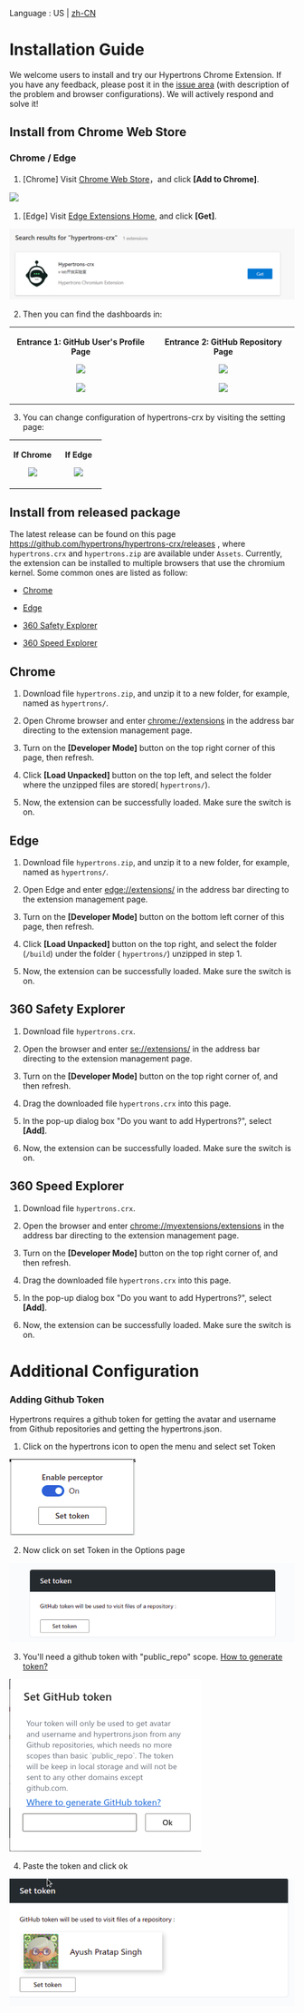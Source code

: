 Language : US | [zh-CN](./INSTALLATION.zh-CN.md)

# Installation Guide

We welcome users to install and try our Hypertrons Chrome Extension. If you have any feedback, please post it in the [issue area](https://github.com/hypertrons/hypertrons-crx/issues) (with description of the problem and browser configurations). We will actively respond and solve it!

## Install from Chrome Web Store

### Chrome / Edge

1. [Chrome] Visit [Chrome Web Store](https://chrome.google.com/webstore/detail/hypercrx/ijchfbpdgeljmhnhokmekkecpbdkgabc)，and click **[Add to Chrome]**.

<img src="https://hypertrons.oss-cn-shanghai.aliyuncs.com/images/installation-cws.png">

1. [Edge] Visit [Edge Extensions Home](https://microsoftedge.microsoft.com/addons/detail/hypercrx/lbbajaehiibofpconjgdjonmkidpcome?hl=zh-CN), and click **[Get]**.

<img src="assets/en/installation-edge-1.png">

2. Then you can find the dashboards in:

<table>
	<tr>
		<th width="50%">
			<p>Entrance 1: GitHub User's Profile Page
			<p><img src="https://hypertrons.oss-cn-shanghai.aliyuncs.com/images/readme-perceptor-entrance-1.png">
			<p><img src="https://hypertrons.oss-cn-shanghai.aliyuncs.com/images/readme_influence_location_dev.png">
		<th width="50%">
			<p>Entrance 2: GitHub Repository Page
			<p><img src="https://hypertrons.oss-cn-shanghai.aliyuncs.com/images/readme_activity%26influence_location.png">
			<p><img src="https://hypertrons.oss-cn-shanghai.aliyuncs.com/images/readme-perceptor-entrance-2.png">
</table>

3. You can change configuration of hypertrons-crx by visiting the setting page:

<table>
	<tr>
		<th width="50%">
      <p> If Chrome
      <p> <img src="https://hypertrons.oss-cn-shanghai.aliyuncs.com/images/installation-chrome-ext-setting.png">
		<th width="50%">
			<p> If Edge
      <p> <img src="https://hypertrons.oss-cn-shanghai.aliyuncs.com/images/installation-edge-ext-setting.png">
</table>

## Install from released package

The latest release can be found on this page https://github.com/hypertrons/hypertrons-crx/releases , where `hypertrons.crx` and `hypertrons.zip` are available under `Assets`. Currently, the extension can be installed to multiple browsers that use the chromium kernel. Some common ones are listed as follow:

- [Chrome](#chrome)

- [Edge](#edge)

- [360 Safety Explorer](#360-safety)

- [360 Speed Explorer](#360-speed)

## <a id="chrome">Chrome </a>

1. Download file `hypertrons.zip`, and unzip it to a new folder, for example, named as `hypertrons/`.

2. Open Chrome browser and enter [chrome://extensions](chrome://extensions) in the address bar directing to the extension management page.

3. Turn on the **[Developer Mode]** button on the top right corner of this page, then refresh.

4. Click **[Load Unpacked]** button on the top left, and select the folder where the unzipped files are stored( `hypertrons/`).

5. Now, the extension can be successfully loaded. Make sure the switch is on.

## <a id="edge">Edge</a>

1. Download file `hypertrons.zip`, and unzip it to a new folder, for example, named as `hypertrons/`.

2. Open Edge and enter [edge://extensions/](edge://extensions/) in the address bar directing to the extension management page.

3. Turn on the **[Developer Mode]** button on the bottom left corner of this page, then refresh.

4. Click **[Load Unpacked]** button on the top right, and select the folder (`/build`) under the folder ( `hypertrons/`) unzipped in step 1.

5. Now, the extension can be successfully loaded. Make sure the switch is on.

## <a id="360-safety"> 360 Safety Explorer</a>

1. Download file `hypertrons.crx`.

2. Open the browser and enter [se://extensions/](se://extensions/) in the address bar directing to the extension management page.

3. Turn on the **[Developer Mode]** button on the top right corner of, and then refresh.

4. Drag the downloaded file `hypertrons.crx` into this page.

5. In the pop-up dialog box "Do you want to add Hypertrons?", select **[Add]**.

6. Now, the extension can be successfully loaded. Make sure the switch is on.

## <a id="360-speed"> 360 Speed Explorer

1. Download file `hypertrons.crx`.

2. Open the browser and enter [chrome://myextensions/extensions](chrome://myextensions/extensions) in the address bar directing to the extension management page.

3. Turn on the **[Developer Mode]** button on the top right corner of, and then refresh.

4. Drag the downloaded file `hypertrons.crx` into this page.

5. In the pop-up dialog box "Do you want to add Hypertrons?", select **[Add]**.

6. Now, the extension can be successfully loaded. Make sure the switch is on.

# Additional Configuration

### Adding Github Token

Hypertrons requires a github token for getting the avatar and username from Github repositories and getting the hypertrons.json.

1. Click on the hypertrons icon to open the menu and select set Token

<img src="assets/en/ex.png">

2. Now click on set Token in the Options page

<img src="assets/en/op.png">

3. You'll need a github token with "public_repo" scope. <a href="https://docs.github.com/en/github/authenticating-to-github/keeping-your-account-and-data-secure/creating-a-personal-access-token">How to generate token?</a>

<img src="assets/en/mo.png">

4. Paste the token and click ok

<img src="assets/en/set.png">
